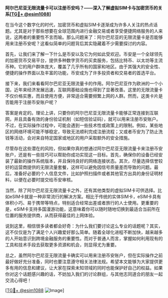 **阿尔巴尼亚无限流量卡可以注册币安吗？——深入了解虚拟SIM卡与加密货币的关系[[TG💪+ @esim1088](https://t.me/s/esim1088)]**

在当今这个数字化的时代，加密货币和虚拟SIM卡逐渐成为许多人关注的热点话题。尤其是对于那些想要在全球范围内进行金融交易或者享受便捷网络服务的人来说，这两者的重要性不言而喻。那么问题来了：阿尔巴尼亚的无限流量卡是否能够用来注册币安呢？这看似简单的问题背后其实隐藏着不少需要探讨的内容。

首先，让我们来了解一下什么是币安以及它为何如此受欢迎。币安是一个全球领先的加密货币交易平台，提供多种数字货币的买卖服务，包括比特币、以太坊等主流币种。它的用户群体庞大，覆盖了几乎所有的国家和地区。由于其强大的安全性、便捷的操作界面以及丰富的功能，币安成为了许多投资者和交易者的首选平台。

接下来，我们来看看阿尔巴尼亚无限流量卡的作用。阿尔巴尼亚作为欧洲的一个小国，近年来经济发展迅速，互联网基础设施也得到了显著改善。这里的无限流量卡不仅价格实惠，而且使用方便，非常适合需要频繁上网的人群。然而，这类卡片是否能用于注册币安账户呢？

答案是肯定的。理论上讲，只要你的阿尔巴尼亚无限流量卡能够正常连接到互联网，并且具备有效的身份验证机制（如短信验证码），就可以用来注册币安账户。不过，在实际操作过程中，可能会遇到一些技术性或政策上的限制。例如，某些地区的网络环境可能不够稳定，导致无法顺利完成注册流程；又或者币安为了防止洗钱等活动，会对来自特定国家或地区的用户采取额外的安全措施。

尽管存在这些潜在的风险，但如果你真的想通过阿尔巴尼亚无限流量卡来注册币安账户，还是有一些技巧可以帮助你成功实现这一目标。首先，确保你的设备已经安装了最新的操作系统版本，并且保持良好的网络连接状态。其次，尽量选择信誉较好的运营商提供的无限流量套餐，这样可以避免因信号质量差而导致的问题。最后，准备好必要的个人信息文件，比如护照扫描件或者其他官方出具的身份证明材料，以便在必要时提交给币安审核。

当然，除了阿尔巴尼亚无限流量卡之外，还有其他类型的虚拟SIM卡可供选择。比如eSIM卡就是一种非常流行的解决方案。相比于传统的实体SIM卡，eSIM卡具有体积小巧、易于携带等特点，特别适合经常出差或者旅行的人士使用。更重要的是，eSIM卡支持多国漫游功能，这意味着你可以随时随地切换到最适合当前所在位置的服务提供商，从而获得最佳的上网体验。

说到这里，相信很多读者都会好奇：为什么我们要讨论这么专业的话题呢？其实，这不仅仅是为了满足个人兴趣爱好那么简单。随着全球化进程不断加快，越来越多的人开始意识到跨境金融服务的重要性。而对于普通人而言，掌握如何利用现有的工具和技术手段去获取更多资源和机会，则显得尤为重要。

总之，虽然阿尔巴尼亚无限流量卡确实可以用来注册币安账户，但在实际操作之前最好做好充分准备，同时也要注意遵守相关法律法规。希望本文能够为大家提供更多有用的信息和建议，让大家在探索未知领域的同时也能保护好自己的权益。如果你对这个话题感兴趣的话，不妨加入我们的讨论群组，与其他志同道合的朋友一起交流心得吧！

[[TG💪+ @esim1088](https://t.me/s/esim1088) ![Image](https://i.postimg.cc/4NQfJmqS/Snipaste-2025-05-13-00-14-12.png)]